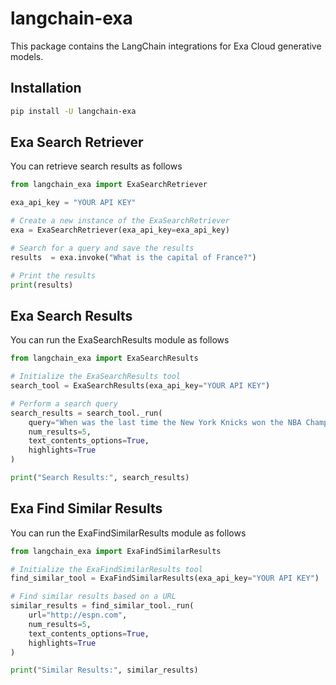 # langchain-exa

This package contains the LangChain integrations for Exa Cloud generative models.

## Installation

```bash
pip install -U langchain-exa
```

## Exa Search Retriever

You can retrieve search results as follows

```python
from langchain_exa import ExaSearchRetriever

exa_api_key = "YOUR API KEY"

# Create a new instance of the ExaSearchRetriever
exa = ExaSearchRetriever(exa_api_key=exa_api_key)

# Search for a query and save the results
results  = exa.invoke("What is the capital of France?")

# Print the results
print(results)
```

## Exa Search Results

You can run the ExaSearchResults module as follows

```python
from langchain_exa import ExaSearchResults

# Initialize the ExaSearchResults tool
search_tool = ExaSearchResults(exa_api_key="YOUR API KEY")

# Perform a search query
search_results = search_tool._run(
    query="When was the last time the New York Knicks won the NBA Championship?",
    num_results=5,
    text_contents_options=True,
    highlights=True
)

print("Search Results:", search_results)
```

## Exa Find Similar Results

You can run the ExaFindSimilarResults module as follows

```python
from langchain_exa import ExaFindSimilarResults

# Initialize the ExaFindSimilarResults tool
find_similar_tool = ExaFindSimilarResults(exa_api_key="YOUR API KEY")

# Find similar results based on a URL
similar_results = find_similar_tool._run(
    url="http://espn.com",
    num_results=5,
    text_contents_options=True,
    highlights=True
)

print("Similar Results:", similar_results)
```